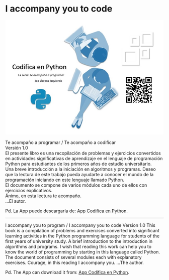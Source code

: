 # I accompany you to code
![Imagen](https://github.com/joellerena/I_accompany_you_to_code/blob/master/images/cep.jpg)

Te acompaño a programar / Te acompaño a codificar <br>
Versión 1.0<br>
El presente libro es una recopilación de problemas y ejercicios convertidos en actividades significativas de aprendizaje en el lenguaje de programación Python para estudiantes de los primeros años de estudio universitario.<br>
Una breve introducción a la iniciación en algoritmos y programas. Deseo que la lectura de este trabajo pueda ayudarte a conocer el mundo de la programación iniciando en este lenguaje llamado Python.<br>
El documento se compone de varios módulos cada uno de ellos con ejercicios explicativos.<br>
Ánimo, en esta lectura te acompaño.<br>
...El autor.

Pd. La App puede descargarla de: 
<a href="http://bit.ly/Cepv1" target="_blank">App Codifica en Python</a>.

*************************************

I accompany you to program / I accompany you to code
Version 1.0
This book is a compilation of problems and exercises converted into significant learning activities in the Python programming language for students of the first years of university study.
A brief introduction to the introduction in algorithms and programs. I wish that reading this work can help you to know the world of programming by starting in this language called Python.
The document consists of several modules each with explanatory exercises.
Courage, in this reading I accompany you.
...The author.

Pd. The App can download it from: 
<a href="http://bit.ly/Cepv1" target="_blank">App Codifica en Python</a>.
